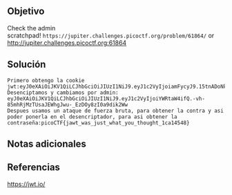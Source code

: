 
## Objetivo
Check the admin scratchpad! `https://jupiter.challenges.picoctf.org/problem/61864/` or http://jupiter.challenges.picoctf.org:61864
## Solución
```
Primero obtengo la cookie jwt:eyJ0eXAiOiJKV1QiLCJhbGciOiJIUzI1NiJ9.eyJ1c2VyIjoiamFycyJ9.15tnADoNkoyvqof7enmX2IFMThHTrIQggNKNFQb3_Ps
Desenciptamos y cambiamos por admin:
eyJ0eXAiOiJKV1QiLCJhbGciOiJIUzI1NiJ9.eyJ1c2VyIjoiYWRtaW4ifQ.-vh-85mhRjMzTUsaJEWhgJwu-_EzDOy8zI0a9dik2Ww
Despues usamos un ataque de fuerza bruta, para obtener la contra y asi poder ponerla en el desencriptador, para asi obtener la contraseña:picoCTF{jawt_was_just_what_you_thought_1ca14548}
```
## Notas adicionales
## Referencias 
https://jwt.io/